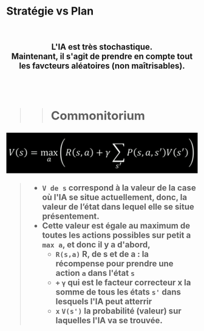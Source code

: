 # Stratégie vs Plan
<br>
<h2 align="center">L'IA est très stochastique.<br>Maintenant, il s'agit de prendre en compte tout les favcteurs aléatoires (non maîtrisables).<h2>

<br>

>> ## Commonitorium 
<div align="center">
    <img src="..\img\BellmanCompleteEquation.png" alt="Équation de Bellman" title="Équation de Bellman">
</div>

> * `V de s` correspond à la valeur de la case où l'IA se situe actuellement, donc, la valeur de l’état dans lequel elle se situe présentement.  
> * Cette valeur est égale au maximum de toutes les actions possibles sur petit a `max a`, et donc il y a d'abord,  
>   * `R(s,a)` R, de s et de a : la récompense pour prendre une action `a` dans l'état `s` 
>   *  `+` `γ` qui est le facteur correcteur x la somme de tous les états `s'` dans lesquels l'IA peut atterrir
>   * `x` `V(s')` la probabilité (valeur) sur laquelles l'IA va se trouvée.
## 


